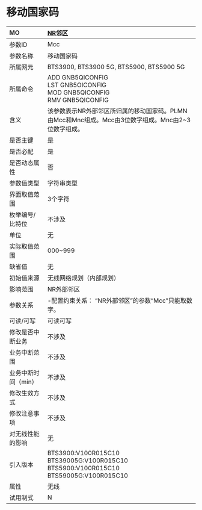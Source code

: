 # 移动国家码<table><thread><tr><th align = "left">MO</th><th align = "left"><a href = "index.html#移动国家码-1">NR邻区</a></td></tr></thread><tbody><tr><td>参数ID</td><td>Mcc</td></tr><tr><td>参数名称</td><td>移动国家码</td></tr><tr><td>所属网元</td><td>BTS3900, BTS3900 5G, BTS5900, BTS5900 5G</td></tr><tr><td>所属命令</td><td>ADD GNB5QICONFIG<br>LST GNB5OICONFIG<br>MOD GNB5QICONFIG<br>RMV GNB5QICONFIG</td></tr><tr><td>含义</td><td>该参数表示NR外部邻区所归属的移动国家码。PLMN由Mcc和Mnc组成。Mcc由3位数字组成。Mnc由2~3位数字组成。</td></tr><tr><td>是否主键</td><td>是</td></tr><tr><td>是否必配</td><td>是</td></tr><tr><td>是否动态属性</td><td>否</td></tr><tr><td>参数值类型</td><td>字符串类型</td></tr><tr><td>界面取值范围</td><td>3个字符</td></tr><tr><td>枚举编号/比特位</td><td>不涉及</td></tr><tr><td>单位</td><td>无</td></tr><tr><td>实际取值范围</td><td>000~999</td></tr><tr><td>缺省值</td><td>无</td></tr><tr><td>初始值来源</td><td>无线网络规划（内部规划）</td></tr><tr><td>影响范围</td><td>NR外部邻区</td></tr><tr><td>参数关系</td><td>-配置约束关系：
“NR外部邻区”的参数“Mcc”只能取数字。</td></tr><tr><td>可读/可写</td><td>可读可写</td></tr><tr><td>修改是否中断业务</td><td>不涉及</td></tr><tr><td>业务中断范围</td><td>不涉及</td></tr><tr><td>业务中断时间（min）</td><td>不涉及</td></tr><tr><td>修改生效方式</td><td>不涉及</td></tr><tr><td>修改注意事项</td><td>不涉及</td></tr><tr><td>对无线性能的影响</td><td>无</td></tr><tr><td>引入版本</td><td>BTS3900:V100R015C10<br>BTS39005G:V100R015C10<br>BTS5900:V100R015C10<br>BTS59005G:V100R015C10</td></tr><tr><td>属性</td><td>无线</td></tr><tr><td>试用制式</td><td>N</td></tr></tbody></table>